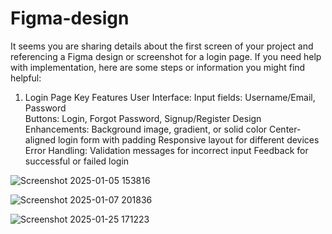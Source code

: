 # Figma-design

It seems you are sharing details about the first screen of your project and referencing a Figma design or screenshot for a login page. If you need help with implementation, here are some steps or information you might find helpful:

1. Login Page Key Features
User Interface:
Input fields: Username/Email, Password                                            
Buttons: Login, Forgot Password, Signup/Register
Design Enhancements:
Background image, gradient, or solid color
Center-aligned login form with padding
Responsive layout for different devices
Error Handling:
Validation messages for incorrect input
Feedback for successful or failed login



![Screenshot 2025-01-05 153816](https://github.com/user-attachments/assets/cf562c92-57f1-485d-99d4-aa429c020f48)



![Screenshot 2025-01-07 201836](https://github.com/user-attachments/assets/90c7d822-099e-4a09-ab1d-bad1f00edef9)


![Screenshot 2025-01-25 171223](https://github.com/user-attachments/assets/12bdce95-0b16-4193-b968-123c9facd32e)

